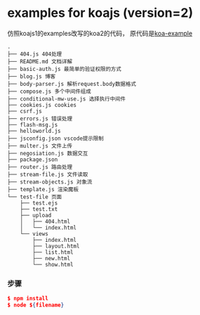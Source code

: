 # examples for koajs (version=2)

 仿照koajs1的examples改写的koa2的代码， 原代码是[koa-example](https://github.com/koajs/examples)
 
```
. 
├── 404.js 404处理 
├── README.md 文档详解 
├── basic-auth.js 最简单的验证权限的方式 
├── blog.js 博客 
├── body-parser.js 解析request.body数据格式
├── compose.js 多个中间件组成
├── conditional-mw-use.js 选择执行中间件
├── cookies.js cookies
├── csrf.js
├── errors.js 错误处理
├── flash-msg.js
├── helloworld.js
├── jsconfig.json vscode提示限制
├── multer.js 文件上传
├── negosiation.js 数据交互
├── package.json
├── router.js 路由处理
├── stream-file.js 文件读取
├── stream-objects.js 对象流
├── template.js 渲染魔板
└── test-file 页面
    ├── test.ejs
    ├── test.txt
    ├── upload
    │   ├── 404.html
    │   └── index.html  
    └── views
        ├── index.html
        ├── layout.html
        ├── list.html
        ├── new.html
        └── show.html
```

### 步骤
```json
$ npm install
$ node ${filename}
```
